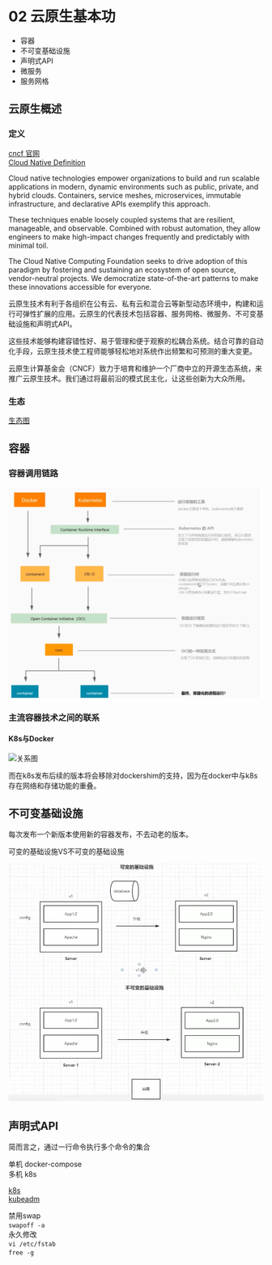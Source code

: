 # 02 云原生基本功

- 容器
- 不可变基础设施
- 声明式API
- 微服务
- 服务网格

## 云原生概述

### 定义

[cncf 官网](https://www.cncf.io/)  
[Cloud Native Definition](https://www.cncf.io/about/who-we-are/)

Cloud native technologies empower organizations to build and run scalable applications in modern, dynamic environments such as public, private, and hybrid clouds. Containers, service meshes, microservices, immutable infrastructure, and declarative APIs exemplify this approach.

These techniques enable loosely coupled systems that are resilient, manageable, and observable. Combined with robust automation, they allow engineers to make high-impact changes frequently and predictably with minimal toil.

The Cloud Native Computing Foundation seeks to drive adoption of this paradigm by fostering and sustaining an ecosystem of open source, vendor-neutral projects. We democratize state-of-the-art patterns to make these innovations accessible for everyone.

云原生技术有利于各组织在公有云、私有云和混合云等新型动态环境中，构建和运行可弹性扩展的应用。云原生的代表技术包括容器、服务网格、微服务、不可变基础设施和声明式API。

这些技术能够构建容错性好、易于管理和便于观察的松耦合系统。结合可靠的自动化手段，云原生技术使工程师能够轻松地对系统作出频繁和可预测的重大变更。

云原生计算基金会（CNCF）致力于培育和维护一个厂商中立的开源生态系统，来推广云原生技术。我们通过将最前沿的模式民主化，让这些创新为大众所用。

### 生态

[生态图](https://landscape.cncf.io/)

## 容器

### 容器调用链路

![调用图](02/调用链路.png)


### 主流容器技术之间的联系

#### K8s与Docker

![关系图](02/k8s与docker.png)

而在k8s发布后续的版本将会移除对dockershim的支持，因为在docker中与k8s存在网络和存储功能的重叠。

## 不可变基础设施

每次发布一个新版本使用新的容器发布，不去动老的版本。 

可变的基础设施VS不可变的基础设施

![对比](02/基础设施.png)


## 声明式API

简而言之，通过一行命令执行多个命令的集合

单机 docker-compose   
多机 k8s

[k8s](https://kubernetes.io/)  
[kubeadm](https://kubernetes.io/docs/setup/production-environment/tools/kubeadm/install-kubeadm/)   

禁用swap   
`swapoff -a`   
永久修改   
`vi /etc/fstab`   
`free -g`    
